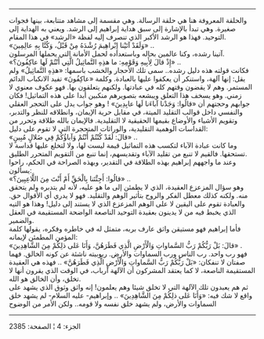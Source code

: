 ------------------------------------------------------------------------

والحلقة المعروفة هنا هي حلقة الرسالة. وهي مقسمة إلى مشاهد متتابعة، بينها
فجوات صغيرة. وهي تبدأ بالإشارة إلى سبق هداية إبراهيم إلى الرشد. ويعني به
الهداية إلى التوحيد. فهذا هو الرشد الأكبر الذي تنصرف إليه لفظة «الرشد»
في هذا المقام.  
«وَلَقَدْ آتَيْنا إِبْراهِيمَ رُشْدَهُ مِنْ قَبْلُ، وَكُنَّا بِهِ عالِمِينَ» ..  
آتينا رشده، وكنا عالمين بحاله وباستعداده لحمل الأمانة التي يحملها
المرسلون.  
«إِذْ قالَ لِأَبِيهِ وَقَوْمِهِ: ما هذِهِ التَّماثِيلُ الَّتِي أَنْتُمْ لَها عاكِفُونَ؟» ..  
فكانت قولته هذه دليل رشده.. سمى تلك الأحجار والخشب باسمها: «هذِهِ
التَّماثِيلُ» ولم يقل: إنها آلهة، واستنكر أن يعكفوا عليها بالعبادة. وكلمة
«عاكِفُونَ» تفيد الانكباب الدائم المستمر. وهم لا يقضون وقتهم كله في
عبادتها. ولكنهم يتعلقون بها. فهو عكوف معنوي لا زمني. وهو يسخف هذا التعلق
ويبشعه بتصويرهم منكبين أبدا على هذه التماثيل! فكان جوابهم وحجتهم أن
«قالُوا: وَجَدْنا آباءَنا لَها عابِدِينَ» ! وهو جواب يدل على التحجر العقلي
والنفسي داخل قوالب التقليد الميتة، في مقابل حرية الإيمان، وانطلاقه للنظر
والتدبر، وتقويم الأشياء والأوضاع بقيمها الحقيقية لا التقليدية. فالإيمان
بالله طلاقة وتحرر من القداسات الوهمية التقليدية، والوراثات المتحجرة التي
لا تقوم على دليل:  
«قالَ: لَقَدْ كُنْتُمْ أَنْتُمْ وَآباؤُكُمْ فِي ضَلالٍ مُبِينٍ» ..  
وما كانت عبادة الآباء لتكسب هذه التماثيل قيمة ليست لها، ولا لتخلع عليها
قداسة لا تستحقها. فالقيم لا تنبع من تقليد الآباء وتقديسهم، إنما تنبع من
التقويم المتحرر الطليق.  
وعند ما واجههم إبراهيم بهذه الطلاقة في التقدير، وبهذه الصراحة في الحكم،
راحوا يسألون:  
«قالُوا: أَجِئْتَنا بِالْحَقِّ أَمْ أَنْتَ مِنَ اللَّاعِبِينَ؟» ..  
وهو سؤال المزعزع العقيدة، الذي لا يطمئن إلى ما هو عليه، لأنه لم يتدبره
ولم يتحقق منه. ولكنه كذلك معطل الفكر والروح بتأثير الوهم والتقليد. فهو
لا يدري أي الأقوال حق. والعبادة تقوم على اليقين لا على الوهم المزعزع
الذي لا يستند إلى دليل! وهذا هو التيه الذي يخبط فيه من لا يدينون بعقيدة
التوحيد الناصعة الواضحة المستقيمة في العقل والضمير.  
فأما إبراهيم فهو مستيقن واثق عارف بربه، متمثل له في خاطره وفكره، يقولها
كلمة المؤمن المطمئن لإيمانه:  
«قالَ: بَلْ رَبُّكُمْ رَبُّ السَّماواتِ وَالْأَرْضِ الَّذِي فَطَرَهُنَّ، وَأَنَا عَلى ذلِكُمْ مِنَ الشَّاهِدِينَ»
.  
فهو رب واحد. رب الناس ورب السماوات والأرض. ربوبيته ناشئة عن كونه الخالق.
فهما صفتان لا تنفكان: «بَلْ رَبُّكُمْ رَبُّ السَّماواتِ وَالْأَرْضِ الَّذِي فَطَرَهُنَّ» .. فهذه هي
العقيدة المستقيمة الناصعة، لا كما يعتقد المشركون أن الآلهة أرباب، في
الوقت الذي يقرون أنها لا تخلق، وأن الخالق هو الله.  
ثم هم يعبدون تلك الآلهة التي لا تخلق شيئا وهم يعلمون! إنه واثق وثوق الذي
يشهد على واقع لا شك فيه: «وَأَنَا عَلى ذلِكُمْ مِنَ الشَّاهِدِينَ» .. وإبراهيم- عليه
السلام- لم يشهد خلق السماوات والأرض، ولم يشهد خلق نفسه ولا قومه.. ولكن
الأمر من الوضوح

------------------------------------------------------------------------

الجزء: 4 ¦ الصفحة: 2385
